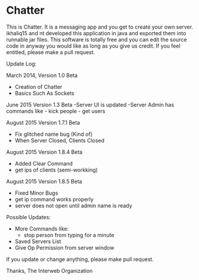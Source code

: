 # Chatter

This is Chatter. It is a messaging app and you get to create your
own server. ikhaliq15 and nt developed this application in java and
exported them into runnable jar files. This software is totally free
and you can edit the source code in anyway you would like as long as
you give us credit. If you feel entitled, please make a pull request.


Update Log:

March 2014, Version 1.0 Beta
  - Creation of Chatter
  - Basics Such As Sockets
  
June 2015 Version 1.3 Beta
  -Server UI is updated
  -Server Admin has commands like
    - kick people
    - get users

August 2015 Version 1.7.1 Beta
  - Fix glitched name bug (Kind of)
  - When Server Closed, Clients Closed
 
August 2015 Version 1.8.4 Beta
  - Added Clear Command
  - get ips of clients (semi-workking)
  
August 2015 Version 1.8.5 Beta
  - Fixed Minor Bugs
  - get ip command works properly
  - server does not open until admin name is ready
  
Possible Updates:
  - More Commands like:
    - stop person from typing for a minute
  - Saved Servers List
  - Give Op Permission from server window
  
  If you update or change anything, please make pull request.
  
  

Thanks,
     The Interweb Organization
